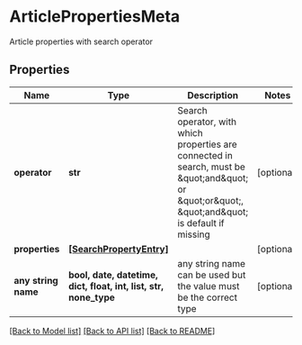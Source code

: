 # ArticlePropertiesMeta

Article properties with search operator

## Properties
Name | Type | Description | Notes
------------ | ------------- | ------------- | -------------
**operator** | **str** | Search operator, with which properties are connected in search, must be \&quot;and\&quot; or \&quot;or\&quot;, \&quot;and\&quot; is default if missing | [optional] 
**properties** | [**[SearchPropertyEntry]**](SearchPropertyEntry.md) |  | [optional] 
**any string name** | **bool, date, datetime, dict, float, int, list, str, none_type** | any string name can be used but the value must be the correct type | [optional]

[[Back to Model list]](../README.md#documentation-for-models) [[Back to API list]](../README.md#documentation-for-api-endpoints) [[Back to README]](../README.md)



